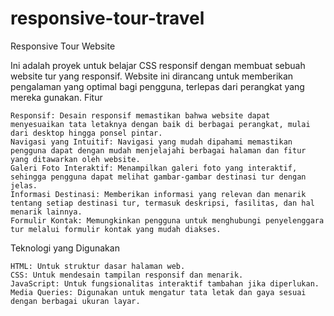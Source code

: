 # responsive-tour-travel
Responsive Tour Website

Ini adalah proyek untuk belajar CSS responsif dengan membuat sebuah website tur yang responsif. Website ini dirancang untuk memberikan pengalaman yang optimal bagi pengguna, terlepas dari perangkat yang mereka gunakan.
Fitur

    Responsif: Desain responsif memastikan bahwa website dapat menyesuaikan tata letaknya dengan baik di berbagai perangkat, mulai dari desktop hingga ponsel pintar.
    Navigasi yang Intuitif: Navigasi yang mudah dipahami memastikan pengguna dapat dengan mudah menjelajahi berbagai halaman dan fitur yang ditawarkan oleh website.
    Galeri Foto Interaktif: Menampilkan galeri foto yang interaktif, sehingga pengguna dapat melihat gambar-gambar destinasi tur dengan jelas.
    Informasi Destinasi: Memberikan informasi yang relevan dan menarik tentang setiap destinasi tur, termasuk deskripsi, fasilitas, dan hal menarik lainnya.
    Formulir Kontak: Memungkinkan pengguna untuk menghubungi penyelenggara tur melalui formulir kontak yang mudah diakses.

Teknologi yang Digunakan

    HTML: Untuk struktur dasar halaman web.
    CSS: Untuk mendesain tampilan responsif dan menarik.
    JavaScript: Untuk fungsionalitas interaktif tambahan jika diperlukan.
    Media Queries: Digunakan untuk mengatur tata letak dan gaya sesuai dengan berbagai ukuran layar.
